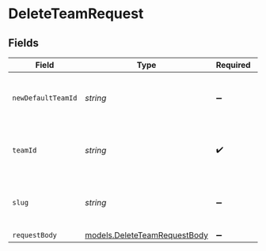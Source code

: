 # DeleteTeamRequest


## Fields

| Field                                                              | Type                                                               | Required                                                           | Description                                                        | Example                                                            |
| ------------------------------------------------------------------ | ------------------------------------------------------------------ | ------------------------------------------------------------------ | ------------------------------------------------------------------ | ------------------------------------------------------------------ |
| `newDefaultTeamId`                                                 | *string*                                                           | :heavy_minus_sign:                                                 | Id of the team to be set as the new default team                   | team_LLHUOMOoDlqOp8wPE4kFo9pE                                      |
| `teamId`                                                           | *string*                                                           | :heavy_check_mark:                                                 | The Team identifier to perform the request on behalf of.           |                                                                    |
| `slug`                                                             | *string*                                                           | :heavy_minus_sign:                                                 | The Team slug to perform the request on behalf of.                 |                                                                    |
| `requestBody`                                                      | [models.DeleteTeamRequestBody](../models/deleteteamrequestbody.md) | :heavy_minus_sign:                                                 | N/A                                                                |                                                                    |